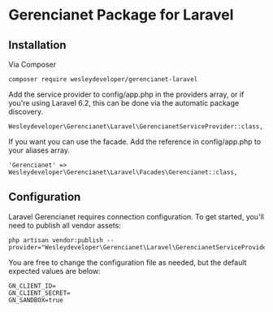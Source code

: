 # Gerencianet Package for Laravel

## Installation

Via Composer  

```
composer require wesleydeveloper/gerencianet-laravel
```

Add the service provider to config/app.php in the providers array, or if you're using Laravel 6.2, this can be done via the automatic package discovery.

```
Wesleydeveloper\Gerencianet\Laravel\GerencianetServiceProvider::class,
```

If you want you can use the facade. Add the reference in config/app.php to your aliases array.

```
'Gerencianet' => Wesleydeveloper\Gerencianet\Laravel\Facades\Gerencianet::class,
```
## Configuration

Laravel Gerencianet requires connection configuration. To get started, you'll need to publish all vendor assets:

```
php artisan vendor:publish --provider="Wesleydeveloper\Gerencianet\Laravel\GerencianetServiceProvider"
```

You are free to change the configuration file as needed, but the default expected values are below:

  
```
GN_CLIENT_ID=  
GN_CLIENT_SECRET=  
GN_SANDBOX=true
```
